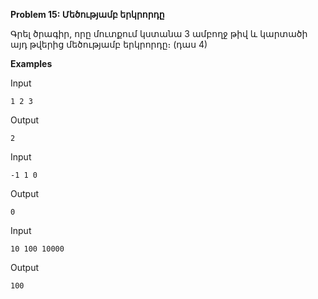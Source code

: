 **Problem 15: Մեծությամբ երկրորդը**

Գրել ծրագիր, որը մուտքում կստանա 3 ամբողջ թիվ և կարտածի այդ թվերից մեծությամբ երկրորդը։ (դաս 4)

**Examples**

Input
```
1 2 3
```

Output
```
2
```

Input
```
-1 1 0
```

Output
```
0
```

Input
```
10 100 10000
```

Output
```
100
```
